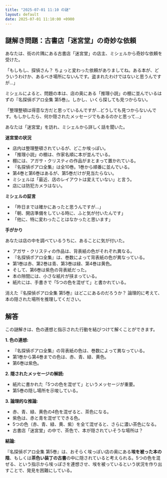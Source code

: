 ```yaml
---
title: "2025-07-01 11:10 の謎"
layout: default
date: 2025-07-01 11:10:00 +0900
---
```

## 謎解き問題：古書店「迷宮堂」の奇妙な依頼

あなたは、街の片隅にある古書店「迷宮堂」の店主、ミシェルから奇妙な依頼を受けた。

「もしもし、探偵さん？ ちょっと変わった依頼がありましてね。ある本が、どういうわけか、あるべき場所にないんです。盗まれたわけではないと思うんですが…」

ミシェルによると、問題の本は、店の奥にある「推理小説」の棚に並んでいるはずの『名探偵ポアロ全集 第5巻』。しかし、いくら探しても見つからない。

「整理整頓は得意な方だと思っているんですが…どうしても見つからないんです。もしかしたら、何か隠されたメッセージでもあるのかと思って…」

あなたは「迷宮堂」を訪れ、ミシェルから詳しく話を聞いた。

**迷宮堂の状況**

*   店内は整理整頓されているが、どこか埃っぽい。
*   「推理小説」の棚は、作家名順に本が並んでいる。
*   棚には、アガサ・クリスティの作品がまとまって置かれている。
*   『名探偵ポアロ全集』は全10巻。1巻から順番に並んでいる。
*   第4巻と第6巻はあるが、第5巻だけが見当たらない。
*   ミシェルは「最近、店のレイアウトは変えていない」と言う。
*   店には防犯カメラはない。

**ミシェルの証言**

*   「昨日までは確かにあったと思うんですが…」
*   「朝、開店準備をしている時に、ふと気が付いたんです」
*   「他に、特に変わったことはなかったと思います」

**手がかり**

あなたは店の中を調べているうちに、あることに気が付いた。

*   アガサ・クリスティの作品は、背表紙の色がそれぞれ異なる。
*   『名探偵ポアロ全集』は、巻数によって背表紙の色が異なっている。
*   第1巻は赤、第2巻は青、第3巻は緑、第4巻は黄色。
*   そして、第6巻は紫色の背表紙だった。
*   本の隙間には、小さな紙片が挟まっている。
*   紙片には、手書きで「5つの色を混ぜて」と書かれている。

消えた『名探偵ポアロ全集 第5巻』はどこにあるのだろうか？
論理的に考えて、本の隠された場所を推理してください。

## 解答

この謎解きは、色の連想と指示された行動を結びつけて解くことができます。

**1. 色の連想:**

*   『名探偵ポアロ全集』の背表紙の色は、巻数によって異なっている。
*   第1巻から第4巻までの色は、赤、青、緑、黄色。
*   第6巻は紫色。

**2. 隠されたメッセージの解読:**

*   紙片に書かれた「5つの色を混ぜて」というメッセージが重要。
*   第5巻の隠し場所を示唆している。

**3. 論理的な推論:**

*   赤、青、緑、黄色の4色を混ぜると、茶色になる。
*   紫色は、赤と青を混ぜてできる色。
*   5つの色（赤、青、緑、黄、紫）を全て混ぜると、さらに濃い茶色になる。
*   古書店「迷宮堂」の中で、茶色で、本が隠されていそうな場所は？

**結論:**

『名探偵ポアロ全集 第5巻』は、おそらく埃っぽい店の奥にある**埃を被った本の陰**、もしくは**茶色い装丁の古書**の中に隠されていると考えられる。5つの色を混ぜる、という指示から埃っぽさを連想させ、埃を被っているという状況を作り出すことで、発見を困難にしている。

